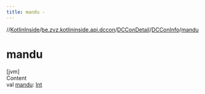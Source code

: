 ```yaml
---
title: mandu -
---
```

//[KotlinInside](../../../index.md)/[be.zvz.kotlininside.api.dccon](../../index.md)/[DCConDetail](../index.md)/[DCConInfo](index.md)/[mandu](mandu.md)



# mandu  
[jvm]  
Content  
val [mandu](mandu.md): [Int](https://kotlinlang.org/api/latest/jvm/stdlib/kotlin/-int/index.html)  



